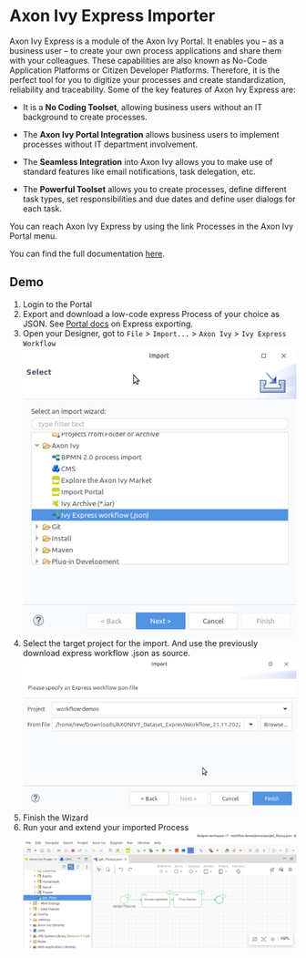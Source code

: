 # Axon Ivy Express Importer

Axon Ivy Express is a module of the Axon Ivy Portal. It enables you – as a business user – to create your own process applications and share them with your colleagues. These capabilities are also known as No-Code Application Platforms or Citizen Developer Platforms. Therefore, it is the perfect tool for you to digitize your processes and create standardization, reliability and traceability. Some of the key features of Axon Ivy Express are:

* It is a **No Coding Toolset**, allowing business users without an IT background to create processes.

* The **Axon Ivy Portal Integration** allows business users to implement processes without IT department involvement.

* The **Seamless Integration** into Axon Ivy allows you to make use of standard features like email notifications, task delegation, etc.

* The **Powerful Toolset** allows you to create processes, define different task types, set responsibilities and due dates and define user dialogs for each task.

You can reach Axon Ivy Express by using the link Processes in the Axon Ivy Portal menu.

You can find the full documentation [here](https://market.axonivy.com/market-cache/portal/portal-guide/11.3.1/doc/portal-user-guide/axon-ivy-express/index.html). 

## Demo

1. Login to the Portal
2. Export and download a low-code express Process of your choice as JSON. See [Portal docs](https://market.axonivy.com/market-cache/portal/portal-guide/11.3.1/doc/portal-user-guide/axon-ivy-express/index.html) on Express exporting.
3. Open your Designer, got to `File` > `Import...` > `Axon Ivy` > `Ivy Express Workflow` ![wizard](img/express-import-wiz.png)
4. Select the target project for the import. And use the previously download express workflow .json as source. ![sources](img/select-source-and-target.png)
5. Finish the Wizard
6. Run your and extend your imported Process ![wizard](img/run-imported-process.png)
